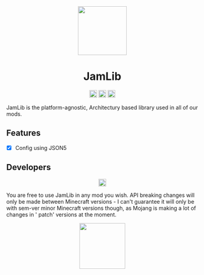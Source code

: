<center><img src="https://raw.githubusercontent.com/JamCoreModding/JamLib/1.20.2-multiloader/common/src/main/resources/assets/jamlib/icon.png" align="center" width="128px"/></center>

<center>

# JamLib

</center>

<center>
    <img alt="forge" height="20" src="https://cdn.jsdelivr.net/npm/@intergrav/devins-badges@3/assets/compact/supported/forge_vector.svg">
    <img alt="fabric" height="20" src="https://cdn.jsdelivr.net/npm/@intergrav/devins-badges@3/assets/compact/supported/fabric_vector.svg">
    <img alt="quilt" height="20" src="https://cdn.jsdelivr.net/npm/@intergrav/devins-badges@3/assets/compact/supported/quilt_vector.svg">
</center>

JamLib is the platform-agnostic, Architectury based library used in all of our mods.

## Features

- [x] Config using JSON5

## Developers

<center><a href="https://docs.jamalam.tech"><img alt="forge" height="20" src="https://cdn.jsdelivr.net/npm/@intergrav/devins-badges@3/assets/compact/documentation/generic_vector.svg"></a></center>

You are free to use JamLib in any mod you wish. API breaking changes will only be made between Minecraft versions - I
can't guarantee it will only be with sem-ver minor Minecraft versions though, as Mojang is making a lot of changes in '
patch'
versions at the moment.

<center><a href="https://bisecthosting.com/jamalam"><img src="https://www.bisecthosting.com/partners/custom-banners/982884df-e307-4b8d-b8c2-9f1868a1f13a.webp" height="120"></a></center>
